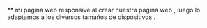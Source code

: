 ** mi pagina web  responsive
al crear nuestra pagina web , luego     lo adaptamos   a los diversos  tamaños de  dispositivos .
